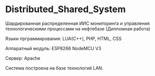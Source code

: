 # Distributed_Shared_System
Шардированная распределенная ИИС мониторинга и управления технологическими процессами на нефтебазе (Дипломная работа)


Языки прграммирования: LUA(С++), PHP, HTML, CSS

Аппаратный модуль: ESP8266 NodeMCU V3

Сервер: Apache


Система построена на базе технологий LAN.
